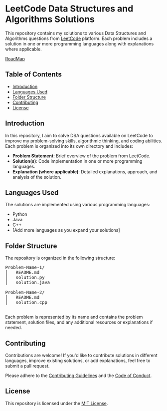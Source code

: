 <body>

<h1>LeetCode Data Structures and Algorithms Solutions</h1>

<p>This repository contains my solutions to various Data Structures and Algorithms questions from <a href="https://leetcode.com/">LeetCode</a> platform. Each problem includes a solution in one or more programming languages along with explanations where applicable.</p>
<a href="https://neetcode.io/roadmap" target="blank">RoadMap</a>
<h2>Table of Contents</h2>
<ul>
  <li><a href="#introduction">Introduction</a></li>
  <li><a href="#languages-used">Languages Used</a></li>
  <li><a href="#folder-structure">Folder Structure</a></li>
  <li><a href="#contributing">Contributing</a></li>
  <li><a href="#license">License</a></li>
</ul>

<h2 id="introduction">Introduction</h2>

<p>In this repository, I aim to solve DSA questions available on LeetCode to improve my problem-solving skills, algorithmic thinking, and coding abilities. Each problem is organized into its own directory and includes:</p>

<ul>
  <li><strong>Problem Statement</strong>: Brief overview of the problem from LeetCode.</li>
  <li><strong>Solution(s)</strong>: Code implementation in one or more programming languages.</li>
  <li><strong>Explanation (where applicable)</strong>: Detailed explanations, approach, and analysis of the solution.</li>
</ul>

<h2 id="languages-used">Languages Used</h2>

<p>The solutions are implemented using various programming languages:</p>

<ul>
  <li>Python</li>
  <li>Java</li>
  <li>C++</li>
  <li>[Add more languages as you expand your solutions]</li>
</ul>

<h2 id="folder-structure">Folder Structure</h2>

<p>The repository is organized in the following structure:</p>

<pre>
Problem-Name-1/
│   README.md
│   solution.py
│   solution.java
  
Problem-Name-2/
│   README.md
│   solution.cpp

</pre>

<p>Each problem is represented by its name and contains the problem statement, solution files, and any additional resources or explanations if needed.</p>

<h2 id="contributing">Contributing</h2>

<p>Contributions are welcome! If you'd like to contribute solutions in different languages, improve existing solutions, or add explanations, feel free to submit a pull request.</p>

<p>Please adhere to the <a href="CONTRIBUTING.md">Contributing Guidelines</a> and the <a href="CODE_OF_CONDUCT.md">Code of Conduct</a>.</p>

<h2 id="license">License</h2>

<p>This repository is licensed under the <a href="LICENSE">MIT License</a>.</p>
